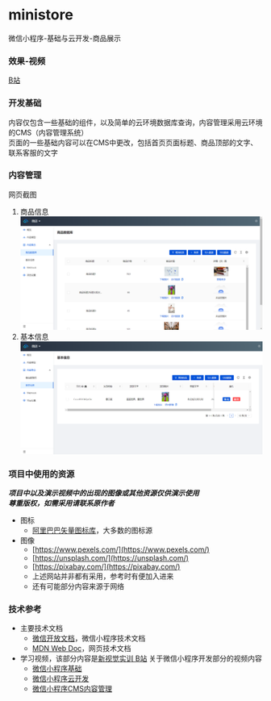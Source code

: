 # ministore
微信小程序-基础与云开发-商品展示

### 效果-视频

[B站](https://www.bilibili.com/video/BV1434y1T7xF/)

### 开发基础

内容仅包含一些基础的组件，以及简单的云环境数据库查询，内容管理采用云环境的CMS（内容管理系统）  
页面的一些基础内容可以在CMS中更改，包括首页页面标题、商品顶部的文字、联系客服的文字

### 内容管理

网页截图

1. 商品信息
![商品信息](./sample/commodity.png)
2. 基本信息
![基本信息](./sample/baseinfo.png)

### 项目中使用的资源

***项目中以及演示视频中的出现的图像或其他资源仅供演示使用***  
***尊重版权，如需采用请联系原作者***  

- 图标
  - [阿里巴巴矢量图标库](https://www.iconfont.cn/)，大多数的图标源  
- 图像  
  - [https://www.pexels.com/](https://www.pexels.com/)  
  - [https://unsplash.com/](https://unsplash.com/)  
  - [https://pixabay.com/](https://pixabay.com/)  
  - 上述网站并非都有采用，参考时有便加入进来  
  - 还有可能部分内容来源于网络  

### 技术参考

- 主要技术文档  
  - [微信开放文档](https://developers.weixin.qq.com/miniprogram/dev/framework/)，微信小程序技术文档  
  - [MDN Web Doc](https://developer.mozilla.org/zh-CN/)，网页技术文档  
- 学习视频，该部分内容是[新视觉实训 B站](https://space.bilibili.com/505082994) 关于微信小程序开发部分的视频内容  
  - [微信小程序基础](https://www.bilibili.com/video/BV1WQ4y1T7D8)  
  - [微信小程序云开发](https://www.bilibili.com/video/BV12z4y1R77r)  
  - [微信小程序CMS内容管理](https://www.bilibili.com/video/BV1HA411N7eG)  

